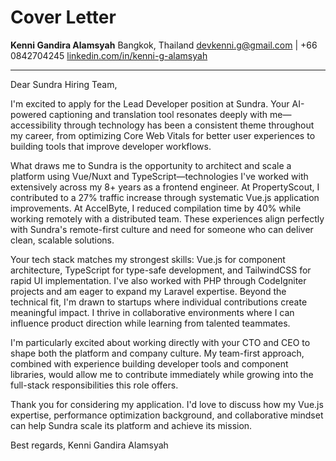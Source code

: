 # Cover Letter

**Kenni Gandira Alamsyah**
Bangkok, Thailand
devkenni.g@gmail.com | +66 0842704245
[linkedin.com/in/kenni-g-alamsyah](https://linkedin.com/in/kenni-g-alamsyah)

---

Dear Sundra Hiring Team,

I'm excited to apply for the Lead Developer position at Sundra. Your AI-powered captioning and translation tool resonates deeply with me—accessibility through technology has been a consistent theme throughout my career, from optimizing Core Web Vitals for better user experiences to building tools that improve developer workflows.

What draws me to Sundra is the opportunity to architect and scale a platform using Vue/Nuxt and TypeScript—technologies I've worked with extensively across my 8+ years as a frontend engineer. At PropertyScout, I contributed to a 27% traffic increase through systematic Vue.js application improvements. At AccelByte, I reduced compilation time by 40% while working remotely with a distributed team. These experiences align perfectly with Sundra's remote-first culture and need for someone who can deliver clean, scalable solutions.

Your tech stack matches my strongest skills: Vue.js for component architecture, TypeScript for type-safe development, and TailwindCSS for rapid UI implementation. I've also worked with PHP through CodeIgniter projects and am eager to expand my Laravel expertise. Beyond the technical fit, I'm drawn to startups where individual contributions create meaningful impact. I thrive in collaborative environments where I can influence product direction while learning from talented teammates.

I'm particularly excited about working directly with your CTO and CEO to shape both the platform and company culture. My team-first approach, combined with experience building developer tools and component libraries, would allow me to contribute immediately while growing into the full-stack responsibilities this role offers.

Thank you for considering my application. I'd love to discuss how my Vue.js expertise, performance optimization background, and collaborative mindset can help Sundra scale its platform and achieve its mission.

Best regards,
Kenni Gandira Alamsyah
